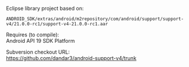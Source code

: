 Eclipse library project based on:

`ANDROID_SDK/extras/android/m2repository/com/android/support/support-v4/21.0.0-rc1/support-v4-21.0.0-rc1.aar`

Requires (to compile):<br>
Android API 19 SDK Platform

Subversion checkout URL:<br/>
https://github.com/dandar3/android-support-v4/trunk
